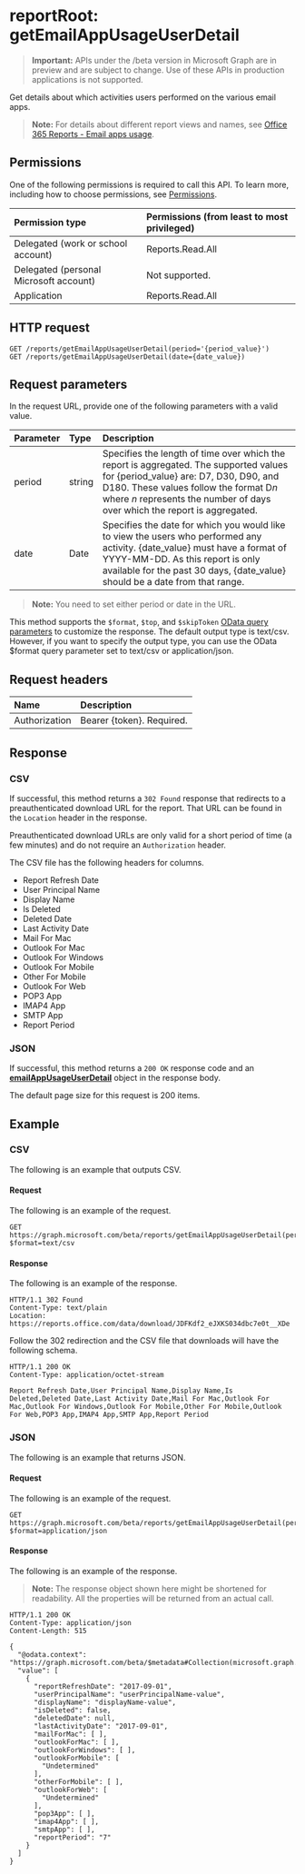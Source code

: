 # reportRoot: getEmailAppUsageUserDetail

> **Important:** APIs under the /beta version in Microsoft Graph are in preview and are subject to change. Use of these APIs in production applications is not supported.

Get details about which activities users performed on the various email apps.

> **Note:** For details about different report views and names, see [Office 365 Reports - Email apps usage](https://support.office.com/client/Email-apps-usage-c2ce12a2-934f-4dd4-ba65-49b02be4703d).

## Permissions

One of the following permissions is required to call this API. To learn more, including how to choose permissions, see [Permissions](../../../concepts/permissions_reference.md).

| Permission type                        | Permissions (from least to most privileged) |
| :------------------------------------- | :--------------------------------------- |
| Delegated (work or school account)     | Reports.Read.All                         |
| Delegated (personal Microsoft account) | Not supported.                           |
| Application                            | Reports.Read.All                         |

## HTTP request

<!-- { "blockType": "ignored" } --> 

```http
GET /reports/getEmailAppUsageUserDetail(period='{period_value}')
GET /reports/getEmailAppUsageUserDetail(date={date_value})
```

## Request parameters

In the request URL, provide one of the following parameters with a valid value.

| Parameter | Type   | Description                              |
| :-------- | :----- | :--------------------------------------- |
| period    | string | Specifies the length of time over which the report is aggregated. The supported values for {period_value} are: D7, D30, D90, and D180. These values follow the format D*n* where *n* represents the number of days over which the report is aggregated. |
| date      | Date   | Specifies the date for which you would like to view the users who performed any activity. {date_value} must have a format of YYYY-MM-DD. As this report is only available for the past 30 days, {date_value} should be a date from that range. |

> **Note:** You need to set either period or date in the URL.

This method supports the `$format`, `$top`, and `$skipToken` [OData query parameters](../../../concepts/query_parameters.md) to customize the response. The default output type is text/csv. However, if you want to specify the output type, you can use the OData $format query parameter set to text/csv or application/json.

## Request headers

| Name          | Description               |
| :------------ | :------------------------ |
| Authorization | Bearer {token}. Required. |

## Response

### CSV

If successful, this method returns a `302 Found` response that redirects to a preauthenticated download URL for the report. That URL can be found in the `Location` header in the response.

Preauthenticated download URLs are only valid for a short period of time (a few minutes) and do not require an `Authorization` header.

The CSV file has the following headers for columns.

- Report Refresh Date
- User Principal Name
- Display Name
- Is Deleted
- Deleted Date
- Last Activity Date
- Mail For Mac
- Outlook For Mac
- Outlook For Windows
- Outlook For Mobile
- Other For Mobile
- Outlook For Web
- POP3 App
- IMAP4 App
- SMTP App
- Report Period

### JSON

If successful, this method returns a `200 OK` response code and an **[emailAppUsageUserDetail](../resources/emailappusageuserdetail.md)** object in the response body.

The default page size for this request is 200 items.

## Example

### CSV

The following is an example that outputs CSV.

#### Request

The following is an example of the request.

<!-- {
  "blockType": "request",
  "name": "reportroot_getemailappusageuserdetail_csv"
}-->

```http
GET https://graph.microsoft.com/beta/reports/getEmailAppUsageUserDetail(period='D7')?$format=text/csv
```

#### Response

The following is an example of the response.

<!-- { "blockType": "ignored" } --> 

```http
HTTP/1.1 302 Found
Content-Type: text/plain
Location: https://reports.office.com/data/download/JDFKdf2_eJXKS034dbc7e0t__XDe
```

Follow the 302 redirection and the CSV file that downloads will have the following schema.

<!-- {
  "blockType": "response",
  "truncated": true,
  "@odata.type": "stream"
} -->

```http
HTTP/1.1 200 OK
Content-Type: application/octet-stream

Report Refresh Date,User Principal Name,Display Name,Is Deleted,Deleted Date,Last Activity Date,Mail For Mac,Outlook For Mac,Outlook For Windows,Outlook For Mobile,Other For Mobile,Outlook For Web,POP3 App,IMAP4 App,SMTP App,Report Period
```

### JSON

The following is an example that returns JSON.

#### Request

The following is an example of the request.

<!-- {
  "blockType": "request",
  "name": "reportroot_getemailappusageuserdetail_json"
}-->

```http
GET https://graph.microsoft.com/beta/reports/getEmailAppUsageUserDetail(period='D7')?$format=application/json
```

#### Response

The following is an example of the response.

> **Note:** The response object shown here might be shortened for readability. All the properties will be returned from an actual call.

<!-- {
  "blockType": "response",
  "truncated": true,
  "@odata.type": "microsoft.graph.emailAppUsageUserDetail"
} -->

```http
HTTP/1.1 200 OK
Content-Type: application/json
Content-Length: 515

{
  "@odata.context": "https://graph.microsoft.com/beta/$metadata#Collection(microsoft.graph.emailAppUsageUserDetail)", 
  "value": [
    {
      "reportRefreshDate": "2017-09-01", 
      "userPrincipalName": "userPrincipalName-value", 
      "displayName": "displayName-value", 
      "isDeleted": false, 
      "deletedDate": null, 
      "lastActivityDate": "2017-09-01", 
      "mailForMac": [ ], 
      "outlookForMac": [ ], 
      "outlookForWindows": [ ], 
      "outlookForMobile": [
        "Undetermined"
      ], 
      "otherForMobile": [ ], 
      "outlookForWeb": [
        "Undetermined"
      ], 
      "pop3App": [ ], 
      "imap4App": [ ], 
      "smtpApp": [ ], 
      "reportPeriod": "7"
    }
  ]
}
```
